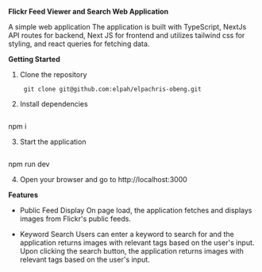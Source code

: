 **Flickr Feed Viewer and Search Web Application**

A simple web application The application is built with TypeScript, NextJs API routes for backend,  Next JS for frontend and utilizes tailwind css for styling, and 
react queries for fetching data.

**Getting Started**

1. Clone the repository
   ```console
    git clone git@github.com:elpah/elpachris-obeng.git

2. Install dependencies 
   ```console
  npm i

3. Start the application
   ```console
  npm run dev 

4. Open your browser and go to http://localhost:3000

**Features**
- Public Feed Display
On page load, the application fetches and displays images from Flickr's public feeds.

- Keyword Search
Users can enter a keyword to search for and the application returns images with relevant tags based on the user's input.
Upon clicking the search button, the application returns images with relevant tags based on the user's input.

